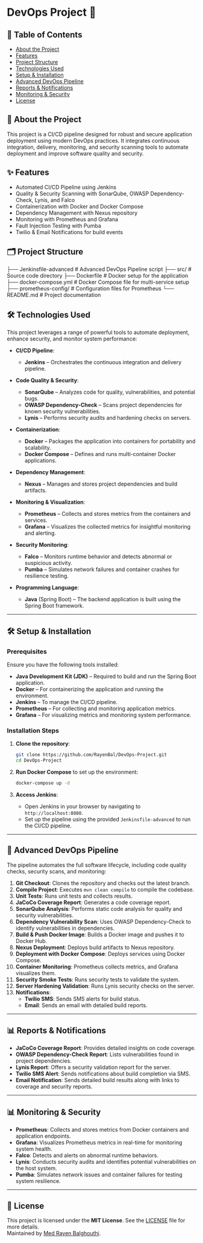 # DevOps Project 🚀

## 📑 Table of Contents
- [About the Project](#about-the-project)
- [Features](#features)
- [Project Structure](#project-structure)
- [Technologies Used](#technologies-used)
- [Setup & Installation](#setup--installation)
- [Advanced DevOps Pipeline](#advanced-devops-pipeline)
- [Reports & Notifications](#reports--notifications)
- [Monitoring & Security](#monitoring--security)
- [License](#license)

## 📝 About the Project
This project is a CI/CD pipeline designed for robust and secure application deployment using modern DevOps practices. It integrates continuous integration, delivery, monitoring, and security scanning tools to automate deployment and improve software quality and security.

## ✨ Features
- Automated CI/CD Pipeline using Jenkins
- Quality & Security Scanning with SonarQube, OWASP Dependency-Check, Lynis, and Falco
- Containerization with Docker and Docker Compose
- Dependency Management with Nexus repository
- Monitoring with Prometheus and Grafana
- Fault Injection Testing with Pumba
- Twilio & Email Notifications for build events

## 🗂 Project Structure
├── Jenkinsfile-advanced      # Advanced DevOps Pipeline script
├── src/                      # Source code directory
├── Dockerfile                # Docker setup for the application
├── docker-compose.yml        # Docker Compose file for multi-service setup
├── prometheus-config/        # Configuration files for Prometheus
└── README.md                 # Project documentation

## 🛠 Technologies Used

This project leverages a range of powerful tools to automate deployment, enhance security, and monitor system performance:

- **CI/CD Pipeline**:  
  - **Jenkins** – Orchestrates the continuous integration and delivery pipeline.

- **Code Quality & Security**:  
  - **SonarQube** – Analyzes code for quality, vulnerabilities, and potential bugs.  
  - **OWASP Dependency-Check** – Scans project dependencies for known security vulnerabilities.  
  - **Lynis** – Performs security audits and hardening checks on servers.  

- **Containerization**:  
  - **Docker** – Packages the application into containers for portability and scalability.  
  - **Docker Compose** – Defines and runs multi-container Docker applications.

- **Dependency Management**:  
  - **Nexus** – Manages and stores project dependencies and build artifacts.

- **Monitoring & Visualization**:  
  - **Prometheus** – Collects and stores metrics from the containers and services.  
  - **Grafana** – Visualizes the collected metrics for insightful monitoring and alerting.

- **Security Monitoring**:  
  - **Falco** – Monitors runtime behavior and detects abnormal or suspicious activity.  
  - **Pumba** – Simulates network failures and container crashes for resilience testing.

- **Programming Language**:  
  - **Java** (Spring Boot) – The backend application is built using the Spring Boot framework.

---

## 🛠 Setup & Installation

### Prerequisites
Ensure you have the following tools installed:

- **Java Development Kit (JDK)** – Required to build and run the Spring Boot application.
- **Docker** – For containerizing the application and running the environment.
- **Jenkins** – To manage the CI/CD pipeline.
- **Prometheus** – For collecting and monitoring application metrics.
- **Grafana** – For visualizing metrics and monitoring system performance.

### Installation Steps

1. **Clone the repository**:
    ```bash
    git clone https://github.com/RayenBal/DevOps-Project.git
    cd DevOps-Project
    ```

2. **Run Docker Compose** to set up the environment:
    ```bash
    docker-compose up -d
    ```

3. **Access Jenkins**:
    - Open Jenkins in your browser by navigating to `http://localhost:8080`.
    - Set up the pipeline using the provided `Jenkinsfile-advanced` to run the CI/CD pipeline.

---

## 🔄 Advanced DevOps Pipeline

The pipeline automates the full software lifecycle, including code quality checks, security scans, and monitoring:

1. **Git Checkout**: Clones the repository and checks out the latest branch.
2. **Compile Project**: Executes `mvn clean compile` to compile the codebase.
3. **Unit Tests**: Runs unit tests and collects results.
4. **JaCoCo Coverage Report**: Generates a code coverage report.
5. **SonarQube Analysis**: Performs static code analysis for quality and security vulnerabilities.
6. **Dependency Vulnerability Scan**: Uses OWASP Dependency-Check to identify vulnerabilities in dependencies.
7. **Build & Push Docker Image**: Builds a Docker image and pushes it to Docker Hub.
8. **Nexus Deployment**: Deploys build artifacts to Nexus repository.
9. **Deployment with Docker Compose**: Deploys services using Docker Compose.
10. **Container Monitoring**: Prometheus collects metrics, and Grafana visualizes them.
11. **Security Smoke Tests**: Runs security tests to validate the system.
12. **Server Hardening Validation**: Runs Lynis security checks on the server.
13. **Notifications**: 
    - **Twilio SMS**: Sends SMS alerts for build status.
    - **Email**: Sends an email with detailed build reports.

---

## 📊 Reports & Notifications
- **JaCoCo Coverage Report**: Provides detailed insights on code coverage.
- **OWASP Dependency-Check Report**: Lists vulnerabilities found in project dependencies.
- **Lynis Report**: Offers a security validation report for the server.
- **Twilio SMS Alert**: Sends notifications about build completion via SMS.
- **Email Notification**: Sends detailed build results along with links to coverage and security reports.

---

## 📊 Monitoring & Security
- **Prometheus**: Collects and stores metrics from Docker containers and application endpoints.
- **Grafana**: Visualizes Prometheus metrics in real-time for monitoring system health.
- **Falco**: Detects and alerts on abnormal runtime behaviors.
- **Lynis**: Conducts security audits and identifies potential vulnerabilities on the host system.
- **Pumba**: Simulates network issues and container failures for testing system resilience.

---

## 📜 License
This project is licensed under the **MIT License**. See the [LICENSE](LICENSE) file for more details.  
Maintained by [Med Rayen Balghouthi](https://github.com/RayenBal).


